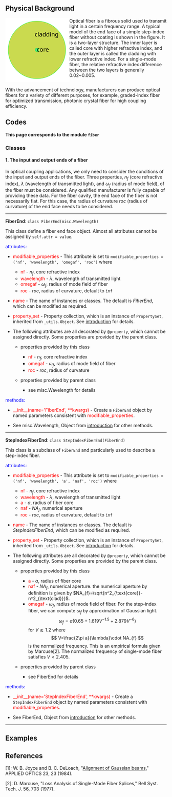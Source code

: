 ## Physical Background

<div class="float"><img src="_assets/picture/model/model_endface_step_fiber.svg" style="float:left;width:200px" alt="step-index fiber" title="step-index fiber"></div>

Optical fiber is a fibrous solid used to transmit light in a certain frequency range. A typical model of the end face of a simple step-index fiber without coating is shown in the figure. It is a two-layer structure. The inner layer is called core with higher refractive index, and the outer layer is called the cladding with lower refractive index. For a single-mode fiber, the relative refractive index difference between the two layers is generally 0.02~0.005.

<div style="clear: both"></div>

With the advancement of technology, manufacturers can produce optical fibers for a variety of different purposes, for example, graded-index fiber for optimized transmission, photonic crystal fiber for high coupling efficiency. 

## Codes

**This page corresponds to the module `fiber`** 

### Classes

#### 1. The input and output ends of a fiber

In optical coupling applications, we only need to consider the conditions of the input and output ends of the fiber. Three properties, $n_f$ (core refractive index), $\lambda$ (wavelength of transmitted light), and $\omega_f$ (radius of mode field), of the fiber must be considered. Any qualified manufacturer is fully capable of providing these data.  For the fiber cavity, the end face of the fiber is not necessarily flat. For this case, the radius of curvature $roc$ (radius of curvature) of the end face needs to be considered.

----

<strong class="object" id="FiberEnd">FiberEnd</strong>: `class FiberEnd(misc.Wavelength)`

This class define a fiber end face object. Almost all attributes cannot be assigned by `self.attr = value`.

<p style="color:blue;">attributes:</p>

- <span class="attr" style="color:red;">modifiable_properties</span> - This attribute is set to `modifiable_properties = ('nf', 'wavelength', 'omegaf', 'roc')` where
  
  - <span class="attr" style="color:red;">nf</span> - $n_f$, core refractive index
  - <span class="attr" style="color:red;">wavelength</span> - $\lambda$, wavelength of transmitted light
  - <span class="attr" style="color:red;">omegaf</span> - $\omega_f$, radius of mode field of fiber
  - <span class="attr" style="color:red;">roc</span> - $roc$, radius of curvature, default to `inf`
  
- <span class="attr" style="color:red;">name</span> - The name of instances or classes. The default is *FiberEnd*, which can be modified as required. 

- <span class="attr" style="color:red;">property_set</span> -  Property collection, which is an instance of `PropertySet`, inherited from `_utils.Object`. See [introduction](introduction.md) for details.

- The following attributes are all decorated by `@property`, which cannot be assigned directly. Some properties are provided by the parent class.

  - properties provided by this class

    - <span class="attr" style="color:red;">nf</span> - $n_f$, core refractive index
    - <span class="attr" style="color:red;">omegaf</span> - $\omega_f$, radius of mode field of fiber
    - <span class="attr" style="color:red;">roc</span> - $roc$, radius of curvature

  - properties provided by parent class

    - see <a class="module-object-refer">misc.Wavelength</a> for details

<p style="color:blue;">methods:</p>

- <span class="method" style="color:red;">\_\_init\_\_(<span class="param">name</span>='FiberEnd', \*\*<span class="param">kwargs</span>)</span>  - Create a `FiberEnd` object by named parameters consistent with <span class="attr" style="color:red;">modifiable_properties</span>. 

- See <a class="module-object-refer">misc.Wavelength</a>, <a class="module-object-refer-to" module="introduction">Object</a> from [introduction](introduction.md) for other methods.

----

<strong class="object" id="StepIndexFiberEnd">StepIndexFiberEnd</strong>: `class StepIndexFiberEnd(FiberEnd)`

This class is a subclass of `FiberEnd` and particularly used to describe a step-index fiber.

<p style="color:blue;">attributes:</p>

- <span class="attr" style="color:red;">modifiable_properties</span> - This attribute is set to `modifiable_properties = ('nf', 'wavelength', 'a', 'naf', 'roc')` where
  
  - <span class="attr" style="color:red;">nf</span> - $n_f$, core refractive index
  - <span class="attr" style="color:red;">wavelength</span> - $\lambda$, wavelength of transmitted light
  - <span class="attr" style="color:red;">a</span> - $a$, radius of fiber core
  - <span class="attr" style="color:red;">naf</span> - $NA_f$, numerical aperture
  - <span class="attr" style="color:red;">roc</span> - $roc$, radius of curvature, default to `inf`
  
- <span class="attr" style="color:red;">name</span> - The name of instances or classes. The default is *StepIndexFiberEnd*, which can be modified as required.

- <span class="attr" style="color:red;">property_set</span> -  Property collection, which is an instance of `PropertySet`, inherited from `_utils.Object`. See [introduction](introduction.md) for details.

- The following attributes are all decorated by `@property`, which cannot be assigned directly. Some properties are provided by the parent class.

  - properties provided by this class
  
    - <span class="attr" style="color:red;">a</span> - $a$, radius of fiber core
    - <span class="attr" style="color:red;">naf</span> - $NA_f$, numerical aperture. the numerical aperture by definition is given by $NA_{f}=\sqrt{n^2_{\text{core}}-n^2_{\text{clad}}}$.
    - <span class="attr" style="color:red;">omegaf</span> - $\omega_f$, radius of mode field of fiber. For the step-index fiber, we can compute $\omega_f$ by approximation of Gaussian light. 
      $$
      \omega_f=a(0.65 +1.619V^{-1.5}+2.879V^{-6})
      $$
      for $V\gtrsim 1.2$ where
      $$
      V=\frac{2\pi a}{\lambda}\cdot NA_{f}
      $$
      is the normalized frequency. This is an empirical formula given by Marcuse<a class="refer">[2]</a>. The normalized frequency of single-mode fiber satisfies $V<2.405$.

  - properties provided by parent class

    - see <a class="module-object-refer-to" module="fiber">FiberEnd</a> for details

<p style="color:blue;">methods:</p>

- <span class="method" style="color:red;">\_\_init\_\_(<span class="param">name</span>='StepIndexFiberEnd', \*\*<span class="param">kwargs</span>)</span>  - Create a `StepIndexFiberEnd` object by named parameters consistent with <span class="attr" style="color:red;">modifiable_properties</span>. 

- See <a class="module-object-refer-to" module="fiber">FiberEnd</a>, <a class="module-object-refer-to" module="introduction">Object</a> from [introduction](introduction.md) for other methods.

----

## Examples

<div id="refer-anchor"></div>

## References

[1]: W. B. Joyce and B. C. DeLoach, "[Alignment of Gaussian beams](_assets/paper/alignment_of_gaussian_beams.pdf ':ignore :target=_blank')," APPLIED OPTICS 23, 23 (1984).

[2]: D. Marcuse, "Loss Analysis of Single-Mode Fiber Splices," Bell Syst. Tech. J. 56, 703 (1977).

